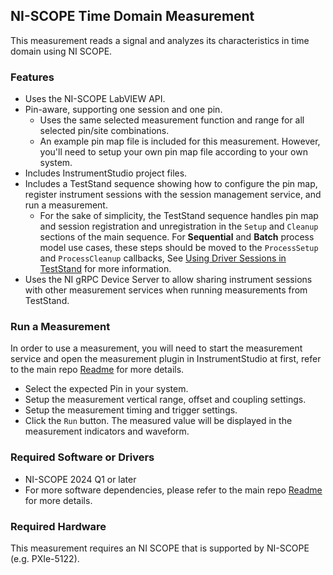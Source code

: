 ## NI-SCOPE Time Domain Measurement

This measurement reads a signal and analyzes its characteristics in time domain using NI SCOPE.

### Features

- Uses the NI-SCOPE LabVIEW API.
- Pin-aware, supporting one session and one pin.
  - Uses the same selected measurement function and range for all selected pin/site combinations.
  - An example pin map file is included for this measurement. However, you'll need to setup your own pin map file according to your own system.
- Includes InstrumentStudio project files.
- Includes a TestStand sequence showing how to configure the pin map, register instrument sessions with the session management service, and run a measurement.
  - For the sake of simplicity, the TestStand sequence handles pin map and session registration and unregistration in the `Setup` and `Cleanup` sections of the main sequence. For **Sequential** and **Batch** process model use cases, these steps should be moved to the `ProcessSetup` and `ProcessCleanup` callbacks, See [Using Driver Sessions in TestStand](https://www.ni.com/r/6nb5je) for more information.
- Uses the NI gRPC Device Server to allow sharing instrument sessions with other measurement services when running measurements from TestStand.

### Run a Measurement

In order to use a measurement, you will need to start the measurement service and open the measurement plugin in InstrumentStudio at first, refer to the main repo [Readme](https://github.com/NI-MeasurementLink-Plug-Ins/pcba-fct/blob/main/README.md) for more details.
- Select the expected Pin in your system.
- Setup the measurement vertical range, offset and coupling settings.
- Setup the measurement timing and trigger settings.
- Click the `Run` button. The measured value will be displayed in the measurement indicators and waveform.

### Required Software or Drivers

- NI-SCOPE 2024 Q1 or later
- For more software dependencies, please refer to the main repo [Readme](https://github.com/NI-MeasurementLink-Plug-Ins/pcba-fct/blob/main/README.md) for more details.

### Required Hardware

This measurement requires an NI SCOPE that is supported by NI-SCOPE (e.g. PXIe-5122).